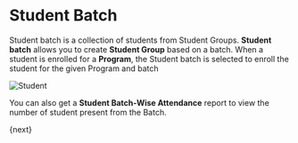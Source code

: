 # Student Batch

Student batch is a collection of students from Student Groups. **Student batch** allows you to create **Student Group** based on a batch. When a student is enrolled for a **Program**, the Student batch is selected to enroll the student for the given Program and batch 

<img class="screenshot" alt="Student" src="/assets/erpnext_docs/assets/img/education/student/student-batch.gif">

You can also get a **Student Batch-Wise Attendance** report to view the number of student present from the Batch.


{next}
